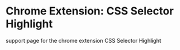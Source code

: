 # Chrome Extension: CSS Selector Highlight
support page for the chrome extension CSS Selector Highlight
